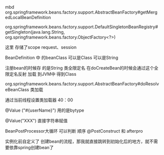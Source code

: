 mbd   org.springframework.beans.factory.support.AbstractBeanFactory#getMergedLocalBeanDefinition



org.springframework.beans.factory.support.DefaultSingletonBeanRegistry#getSingleton(java.lang.String, org.springframework.beans.factory.ObjectFactory<?>)

这里  存储了scope   request、session







BeanDefinition 中 的beanClass  可以是Class 可以是String

注册bean的时候存 的是String 类全限定名    在doCreateBean的时候会通过这个全限定名反射 加载 到JVM中  得到Class

org.springframework.beans.factory.support.AbstractBeanFactory#doResolveBeanClass   类加载

通过当前线程设置类加载器   40：00



@Value ("#{userName}")    用的是bytype

@Value("XXX")  直接字符串赋值



BeanPostProcessor大循环  可以判断  顺序     @PostConstruct   和   afterpro



实例化前自定义了  创建bean的流程，那我就直接跳转到初始化后的地方，就不需要依靠spring创建bean了